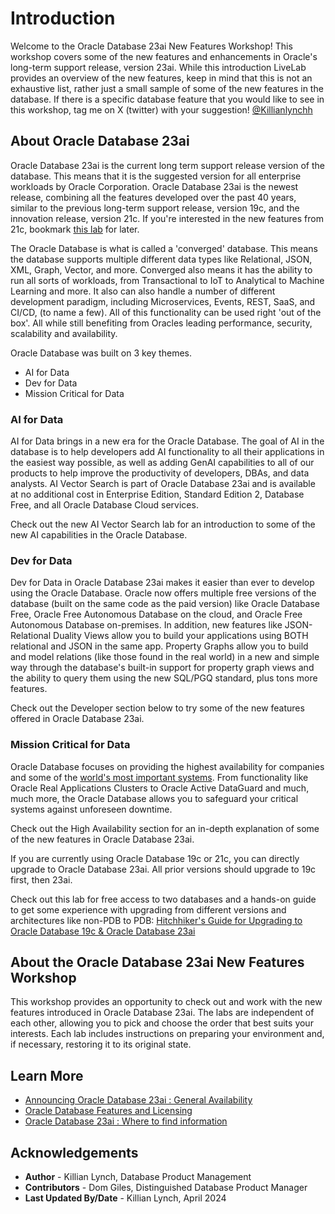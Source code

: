 # Introduction

Welcome to the Oracle Database 23ai New Features Workshop! This workshop covers some of the new features and enhancements in Oracle's long-term support release, version 23ai. While this introduction LiveLab provides an overview of the new features, keep in mind that this is not an exhaustive list, rather just a small sample of some of the new features in the database. If there is a specific database feature that you would like to see in this workshop, tag me on X (twitter) with your suggestion! [@Killianlynchh](https://twitter.com/Killianlynchh)

[](youtube:r7enzKYWcbI)

## About Oracle Database 23ai

Oracle Database 23ai is the current long term support release version of the database. This means that it is the suggested version for all enterprise workloads by Oracle Corporation. Oracle Database 23ai is the newest release, combining all the features developed over the past 40 years, similar to the previous long-term support release, version 19c, and the innovation release, version 21c. If you're interested in the new features from 21c, bookmark [this lab](https://apexapps.oracle.com/pls/apex/r/dbpm/livelabs/view-workshop?wid=737&clear=RR,180&session=3476722803454) for later. 

The Oracle Database is what is called a 'converged' database. This means the database supports multiple different data types like Relational, JSON, XML, Graph, Vector, and more. Converged also means it has the ability to run all sorts of workloads, from Transactional to IoT to Analytical to Machine Learning and more. It also can also handle a number of different development paradigm, including Microservices, Events, REST, SaaS, and CI/CD, (to name a few). All of this functionality can be used right 'out of the box'. All while still benefiting from Oracles leading performance, security, scalability and availability.

Oracle Database was built on 3 key themes. 
* AI for Data
* Dev for Data
* Mission Critical for Data


### AI for Data
AI for Data brings in a new era for the Oracle Database. The goal of AI in the database is to help developers add AI functionality to all their applications in the easiest way possible, as well as adding GenAI capabilities to all of our products to help improve the productivity of developers, DBAs, and data analysts. AI Vector Search is part of Oracle Database 23ai and is available at no additional cost in Enterprise Edition, Standard Edition 2, Database Free, and all Oracle Database Cloud services.

Check out the new AI Vector Search lab for an introduction to some of the new AI capabilities in the Oracle Database.

### Dev for Data
Dev for Data in Oracle Database 23ai makes it easier than ever to develop using the Oracle Database. Oracle now offers multiple free versions of the database (built on the same code as the paid version) like Oracle Database Free, Oracle Free Autonomous Database on the cloud, and Oracle Free Autonomous Database on-premises. In addition, new features like JSON-Relational Duality Views allow you to build your applications using BOTH relational and JSON in the same app. Property Graphs allow you to build and model relations (like those found in the real world) in a new and simple way through the database's built-in support for property graph views and the ability to query them using the new SQL/PGQ standard, plus tons more features.

Check out the Developer section below to try some of the new features offered in Oracle Database 23ai.

### Mission Critical for Data
Oracle Database focuses on providing the highest availability for companies and some of the [world's most important systems](https://www.oracle.com/docs/tech/database/con8821-nyse.pdf). From functionality like Oracle Real Applications Clusters to Oracle Active DataGuard and much, much more, the Oracle Database allows you to safeguard your critical systems against unforeseen downtime.

Check out the High Availability section for an in-depth explanation of some of the new features in Oracle Database 23ai.

If you are currently using Oracle Database 19c or 21c, you can directly upgrade to Oracle Database 23ai. All prior versions should upgrade to 19c first, then 23ai.

Check out this lab for free access to two databases and a hands-on guide to get some experience with upgrading from different versions and architectures like non-PDB to PDB:
[Hitchhiker's Guide for Upgrading to Oracle Database 19c & Oracle Database 23ai](https://apexapps.oracle.com/pls/apex/f?p=133:180:110377980096946::::wid:606)

## About the Oracle Database 23ai New Features Workshop

This workshop provides an opportunity to check out and work with the new features introduced in Oracle Database 23ai. The labs are independent of each other, allowing you to pick and choose the order that best suits your interests. Each lab includes instructions on preparing your environment and, if necessary, restoring it to its original state.


## Learn More

* [Announcing Oracle Database 23ai : General Availability](https://blogs.oracle.com/database/post/oracle-23ai-now-generally-available) 
* [Oracle Database Features and Licensing](https://apex.oracle.com/database-features/)
* [Oracle Database 23ai : Where to find information](https://blogs.oracle.com/database/post/oracle-database-23ai-where-to-find-more-information)

## Acknowledgements
* **Author** - Killian Lynch, Database Product Management
* **Contributors** - Dom Giles, Distinguished Database Product Manager
* **Last Updated By/Date** - Killian Lynch, April 2024

